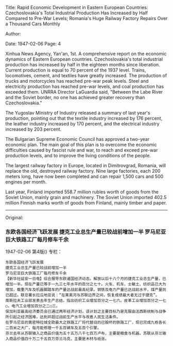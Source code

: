 Title: Rapid Economic Development in Eastern European Countries: Czechoslovakia's Total Industrial Production Has Increased by Half Compared to Pre-War Levels; Romania's Huge Railway Factory Repairs Over a Thousand Cars Monthly

Author:

Date: 1947-02-06
Page: 4

Xinhua News Agency, Yan'an, 1st. A comprehensive report on the economic dynamics of Eastern European countries. Czechoslovakia's total industrial production has increased by half in the eighteen months since liberation. Current production is equal to 70 percent of the 1937 level. Trains, locomotives, cement, and textiles have greatly increased. The production of trucks and motorcycles has reached pre-war peak levels. Steel and electricity production has reached pre-war levels, and coal production has exceeded them. UNRRA Director LaGuardia said, "Between the Labe River and the Soviet border, no one has achieved greater recovery than Czechoslovakia."

The Yugoslav Ministry of Industry released a summary of last year's production, pointing out that the textile industry increased by 176 percent, the leather industry increased by 170 percent, and the electrical industry increased by 203 percent.

The Bulgarian Supreme Economic Council has approved a two-year economic plan. The main goal of this plan is to overcome the economic difficulties caused by fascist rule and war, to reach and exceed pre-war production levels, and to improve the living conditions of the people.

The largest railway factory in Europe, located in Dimitrovgrad, Romania, will replace the old, destroyed railway factory. Nine large factories, each 200 meters long, have now been completed and can repair 1,500 cars and 500 engines per month.

Last year, Finland imported 558.7 million rubles worth of goods from the Soviet Union, mainly grain and machinery. The Soviet Union imported 402.5 million Finnish marks worth of goods from Finland, mainly timber and paper.



<hr /> 

Original: 


### 东欧各国经济飞跃发展  捷克工业总生产量已较战前增加一半  罗马尼亚巨大铁路工厂每月修车千余

1947-02-06
第4版()
专栏：

    东欧各国经济飞跃发展
    捷克工业总生产量已较战前增加一半
    罗马尼亚巨大铁路工厂每月修车千余
    【新华社延安一日电】综合报导东欧诸国经济动态。解放以后十八个月的捷克工业总生产量，已增加一半。现在产量已等于一九三七年水平的百分之七十。火车、机车、士敏土、纺织品已大为增加，载重汽车及机器脚踏车的产量达战前最高纪录。钢铁及电力产量已达战前水平，煤产量则已超过。联总署长拉瓜地亚说：“在莱美河与苏联边界之间，恢复成绩最大者无过于捷克”。
    南斯拉夫工业部发表去年生产总结，指出纺织工业增加百分之一七六。皮革工业增加百分之一七○，电汽工业增加百分之二○三。
    保加利亚最高经济委员会已通过两年经济计划，该计划之主要目标乃是克服由法西斯统制与战争所引起之经济困难，达到并超过战前生产水平与改善人民生活条件。
    在罗马尼亚的第密特拉城全欧最大之铁路工厂将代替旧的已毁坏的铁路工厂，现已完成九栋各长二百米之大厂，每月能修理一千五百辆车及五百个引擎。
    芬兰去年从苏联输入之商品价值为五十五万八千七百万卢布，主要是粮食与机器。苏联从芬兰输入商品价值四十万二千五百万芬兰马克，主要是木材与纸张。

